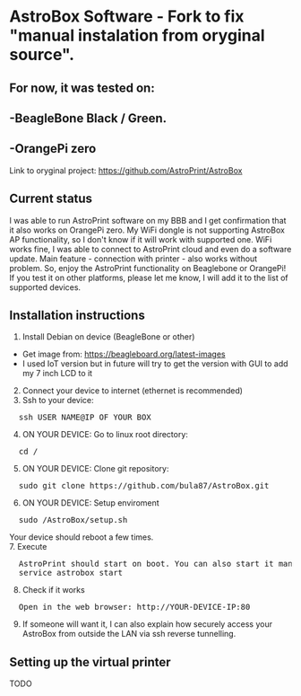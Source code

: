 AstroBox Software - Fork to fix "manual instalation from oryginal source". 
=================
For now, it was tested on:
-------
-BeagleBone Black / Green.
-------
-OrangePi zero
-------

Link to oryginal project: https://github.com/AstroPrint/AstroBox

Current status
-------

I was able to run AstroPrint software on my BBB and I get confirmation that it also works on OrangePi zero. My WiFi dongle is not supporting AstroBox AP functionality, so I don't know if it will work with supported one. WiFi works fine, I was able to connect to AstroPrint cloud and even do a software update. Main feature - connection with printer - also works without problem. So, enjoy the AstroPrint functionality on Beaglebone or OrangePi! If you test it on other platforms, please let me know, I will add it to the list of supported devices. 

Installation instructions
-------

1. Install Debian on device (BeagleBone or other)
  - Get image from: https://beagleboard.org/latest-images
  - I used IoT version but in future will try to get the version with GUI to add my 7 inch LCD to it
2. Connect your device to internet (ethernet is recommended)  
3. Ssh to your device:
<pre>
  ssh USER_NAME@IP_OF_YOUR_BOX
</pre>
4. ON YOUR DEVICE: Go to linux root directory: 
<pre>
  cd /
</pre>
5. ON YOUR DEVICE: Clone git repository:
<pre>
  sudo git clone https://github.com/bula87/AstroBox.git
</pre>
6. ON YOUR DEVICE: Setup enviroment
<pre>
  sudo /AstroBox/setup.sh
</pre>
Your device should reboot a few times.  
7. Execute
<pre>
  AstroPrint should start on boot. You can also start it manually:
  service astrobox start
</pre>
8. Check if it works
<pre>
  Open in the web browser: http://YOUR-DEVICE-IP:80
</pre>
9. If someone will want it, I can also explain how securely access your AstroBox from outside the LAN via ssh reverse tunnelling.


Setting up the virtual printer
-------

TODO
